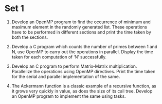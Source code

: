 # Set 1

1. Develop an OpenMP program to find the occurrence of minimum and maximum element in the randomly generated list. These operations have to be performed in different sections and print the time taken by both the sections.

2. Develop a C program which counts the number of primes between 1 and N, use OpenMP to carry out the operations in parallel. Display the time taken for each computation of ‘N’ successfully.

3. Develop an C program to perform Matrix-Matrix multiplication. Parallelize the operations using OpenMP directives. Print the time taken for the serial and parallel implementation of the same.

4. The Ackermann function is a classic example of a recursive function, as it grows very quickly in value, as does the size of its call tree. Develop an OpenMP program to implement the same using tasks.
